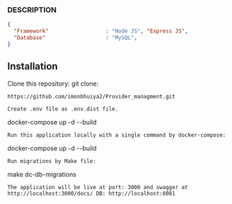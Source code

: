 ### DESCRIPTION
```json
{
  "Framework"                  : "Node JS", "Express JS",
  "Database"                   : "MySQL",
}


```
## Installation
Clone this repository:
 git clone: 
 ```
 https://github.com/imonbhuiya2/Provider_managment.git
 
 ```
```
Create .env file as .env.dist file.
```
docker-compose up -d --build
```
Run this application locally with a single command by docker-compose:
```
docker-compose up -d --build
```
Run migrations by Make file:
```
make dc-db-migrations
```
The application will be live at port: 3000 and swagger at http://localhost:3000/docs/ DB: http://localhost:8081